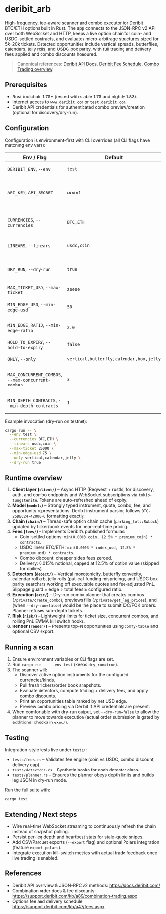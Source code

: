 # deribit_arb

High-frequency, fee-aware scanner and combo executor for Deribit BTC/ETH options built in Rust. The app connects to the JSON-RPC v2 API over both WebSocket and HTTP, keeps a live option chain for coin- and USDC-settled contracts, and evaluates micro-arbitrage structures sized for $5k–$20k tickets. Detected opportunities include vertical spreads, butterflies, calendars, jelly rolls, and USDC box parity, with full trading and delivery fees applied and combo discounts honoured.

> Canonical references: [Deribit API Docs](https://docs.deribit.com/), [Deribit Fee Schedule](https://support.deribit.com/kb/a47/fees.aspx), [Combo Trading overview](https://support.deribit.com/kb/a89/combination-trading.aspx).

## Prerequisites

- Rust toolchain 1.75+ (tested with stable 1.75 and nightly 1.83).
- Internet access to `www.deribit.com` or `test.deribit.com`.
- Deribit API credentials for authenticated combo preview/creation (optional for discovery/dry-run).

## Configuration

Configuration is environment-first with CLI overrides (all CLI flags have matching env vars):

| Env / Flag | Default | Description |
|------------|---------|-------------|
| `DERIBIT_ENV`, `--env` | `test` | `test` or `prod` endpoint roots |
| `API_KEY`, `API_SECRET` | _unset_ | OAuth2 credentials (required for combo preview/submit) |
| `CURRENCIES`, `--currencies` | `BTC,ETH` | Comma-separated underlyings to scan |
| `LINEARS`, `--linears` | `usdc,coin` | Settlement modes to include |
| `DRY_RUN`, `--dry-run` | `true` | Skip order submission; still previews combos |
| `MAX_TICKET_USD`, `--max-ticket` | `20000` | Max notional per opportunity |
| `MIN_EDGE_USD`, `--min-edge-usd` | `50` | Minimum net USD edge after fees |
| `MIN_EDGE_RATIO`, `--min-edge-ratio` | `2.0` | Net edge ÷ total fees lower bound |
| `HOLD_TO_EXPIRY`, `--hold-to-expiry` | `false` | Include delivery fee modelling |
| `ONLY`, `--only` | `vertical,butterfly,calendar,box,jelly` | Strategy whitelist |
| `MAX_CONCURRENT_COMBOS`, `--max-concurrent-combos` | `3` | Risk guardrail for simultaneous combos |
| `MIN_DEPTH_CONTRACTS`, `--min-depth-contracts` | `1` | Required top-of-book size per leg |

Example invocation (dry-run on testnet):

```bash
cargo run -- \
  --env test \
  --currencies BTC,ETH \
  --linears usdc,coin \
  --max-ticket 20000 \
  --min-edge-usd 75 \
  --only vertical,calendar,jelly \
  --dry-run true
```

## Runtime overview

1. **Client layer (`client/`)** – Async HTTP (Reqwest + rustls) for discovery, auth, and combo endpoints and WebSocket subscriptions via `tokio-tungstenite`. Tokens are auto-refreshed ahead of expiry.
2. **Model (`model/`)** – Strongly typed instrument, quote, combo, fee, and opportunity representations. Deribit instrument parsing follows `BTC-25DEC24-42000-C` formatting exactly.
3. **Chain (`chain/`)** – Thread-safe option chain cache (`parking_lot::RwLock`) updated by ticker/book events for near-real-time pricing.
4. **Fees (`fees/`)** – Implements Deribit’s published formulas:
   - Coin-settled options: `min(0.0003 coin, 12.5% * premium_coin) * contracts`.
   - USDC linear BTC/ETH: `min(0.0003 * index_usd, 12.5% * premium_usd) * contracts`.
   - Combo discount: cheaper side’s fees zeroed.
   - Delivery: 0.015% notional, capped at 12.5% of option value (skipped for dailies).
5. **Detectors (`detect/`)** – Vertical monotonicity, butterfly convexity, calendar roll arb, jelly rolls (put-call funding mispricing), and USDC box parity searchers working off executable quotes and fee-adjusted PnL. Slippage guard = edge ÷ total fees ≥ configured ratio.
6. **Execution (`exec/`)** – Dry-run combo planner that creates combos (`/private/create_combo`), previews fills (`/private/get_leg_prices`), and (when `--dry-run=false`) would be the place to submit IOC/FOK orders. Planner refuses sub-depth tickets.
7. **Risk (`risk/`)** – Lightweight limits for ticket size, concurrent combos, and rolling PnL EWMA kill switch hooks.
8. **Render (`render/`)** – Presents top-N opportunities using `comfy-table` and optional CSV export.

## Running a scan

1. Ensure environment variables or CLI flags are set.
2. Run `cargo run -- --env test` (keeps `dry_run=true`).
3. The scanner will:
   - Discover active option instruments for the configured currencies/kinds.
   - Pull fresh tickers/order book snapshots.
   - Evaluate detectors, compute trading + delivery fees, and apply combo discounts.
   - Print an opportunities table ranked by net USD edge.
   - Preview combo pricing via Deribit if API credentials are present.
4. When comfortable with dry-run output, set `--dry-run=false` to allow the planner to move towards execution (actual order submission is gated by additional checks in `exec/`).

## Testing

Integration-style tests live under `tests/`:

- `tests/fees.rs` – Validates fee engine (coin vs USDC, combo discount, delivery cap).
- `tests/detectors.rs` – Synthetic books for each detector class.
- `tests/planner.rs` – Ensures the planner obeys depth limits and builds leg JSON in dry-run mode.

Run the full suite with:

```bash
cargo test
```

## Extending / Next steps

- Wire real-time WebSocket streaming to continuously refresh the chain instead of snapshot polling.
- Persist per-leg depth and heartbeat stats for stale-quote snipes.
- Add CSV/Parquet exports (`--export` flag) and optional Polars integration (feature `export-polars`).
- Integrate execution kill-switch metrics with actual trade feedback once live trading is enabled.

## References

- Deribit API overview & JSON-RPC v2 methods: <https://docs.deribit.com/>
- Combination order docs & fee discounts: <https://support.deribit.com/kb/a89/combination-trading.aspx>
- Options fee and delivery schedule: <https://support.deribit.com/kb/a47/fees.aspx>

